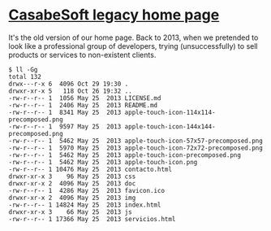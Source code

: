 # [CasabeSoft legacy home page](http://www.casabesoft.com/legacy/v0)

It's the old version of our home page. Back to 2013, when we pretended to look like a professional group of developers, trying (unsuccessfully) to sell products or services to non-existent clients.

```shell
$ ll -Gg
total 132
drwx---r-x 6  4096 Oct 29 19:30 .
drwxr-xr-x 5   118 Oct 26 19:32 ..
-rw-r--r-- 1  1056 May 25  2013 LICENSE.md
-rw-r--r-- 1  2406 May 25  2013 README.md
-rw-r--r-- 1  8341 May 25  2013 apple-touch-icon-114x114-precomposed.png
-rw-r--r-- 1  9597 May 25  2013 apple-touch-icon-144x144-precomposed.png
-rw-r--r-- 1  5462 May 25  2013 apple-touch-icon-57x57-precomposed.png
-rw-r--r-- 1  5970 May 25  2013 apple-touch-icon-72x72-precomposed.png
-rw-r--r-- 1  5462 May 25  2013 apple-touch-icon-precomposed.png
-rw-r--r-- 1  5462 May 25  2013 apple-touch-icon.png
-rw-r--r-- 1 10476 May 25  2013 contacto.html
drwxr-xr-x 3    96 May 25  2013 css
drwxr-xr-x 2  4096 May 25  2013 doc
-rw-r--r-- 1  4286 May 25  2013 favicon.ico
drwxr-xr-x 2  4096 May 25  2013 img
-rw-r--r-- 1 14824 May 25  2013 index.html
drwxr-xr-x 3    66 May 25  2013 js
-rw-r--r-- 1 17366 May 25  2013 servicios.html
```
